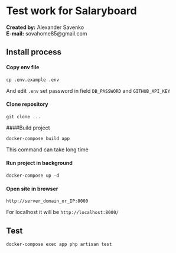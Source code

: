# Test work for Salaryboard

<p>
<strong>Created by:</strong> Alexander Savenko<br/>
<strong>E-mail:</strong> sovahome85@gmail.com
</p>

## Install process

#### Copy env file
```
cp .env.example .env
```
And edit `.env` set password in field ``DB_PASSWORD`` and ``GITHUB_API_KEY``
#### Clone repository
```
git clone ...
```
####Build project
````
docker-compose build app
````
This command can take long time

#### Run project in background

```
docker-compose up -d
```

#### Open site in browser

```
http://server_domain_or_IP:8000
```
For localhost it will be ``http://localhost:8000/``

## Test
``
docker-compose exec app php artisan test
``

